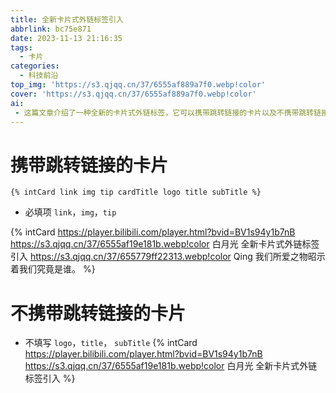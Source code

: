 ```yaml
---
title: 全新卡片式外链标签引入
abbrlink: bc75e871
date: 2023-11-13 21:16:35
tags: 
  - 卡片
categories:
  - 科技前沿
top_img: 'https://s3.qjqq.cn/37/6555af889a7f0.webp!color'
cover: 'https://s3.qjqq.cn/37/6555af889a7f0.webp!color'
ai: 
 - 这篇文章介绍了一种全新的卡片式外链标签，它可以携带跳转链接的卡片以及不携带跳转链接的卡片。其中，携带跳转链接的卡片必须填写新品主题，并采用全新的简洁风格，使卡片主题生动明朗且可爱。未填写新品主题的卡片则没有跳转链接。
---
```


# 携带跳转链接的卡片

``` 
{% intCard link img tip cardTitle logo title subTitle %}
```
- 必填项 `link`，`img`，`tip`
  
{% intCard https://player.bilibili.com/player.html?bvid=BV1s94y1b7nB https://s3.qjqq.cn/37/6555af19e181b.webp!color 白月光 全新卡片式外链标签引入 https://s3.qjqq.cn/37/655779ff22313.webp!color Qing 我们所爱之物昭示着我们究竟是谁。 %}

# 不携带跳转链接的卡片

- 不填写 `logo`，`title`， `subTitle`
{% intCard https://player.bilibili.com/player.html?bvid=BV1s94y1b7nB https://s3.qjqq.cn/37/6555af19e181b.webp!color 白月光 全新卡片式外链标签引入  %}
